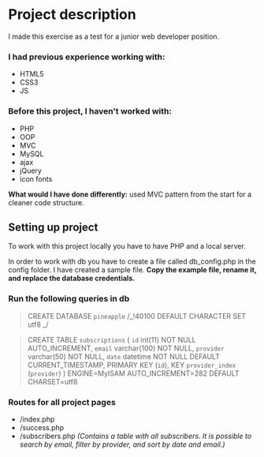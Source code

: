 # Project description

I made this exercise as a test for a junior web developer position.

### I had previous experience working with:

- HTML5
- CSS3
- JS

### Before this project, I haven't worked with:

- PHP
- OOP
- MVC
- MySQL
- ajax
- jQuery
- icon fonts

**What would I have done differently:** used MVC pattern from the start for a cleaner code structure.

## Setting up project

To work with this project locally you have to have PHP and a local server.

In order to work with db you have to create a file called db_config.php in the config folder. I have created a sample file. **Copy the example file, rename it, and replace the database credentials.**

### Run the following queries in db

> CREATE DATABASE `pineapple` /_!40100 DEFAULT CHARACTER SET utf8 _/

> CREATE TABLE `subscriptions` (
> `id` int(11) NOT NULL AUTO_INCREMENT,
> `email` varchar(100) NOT NULL,
> `provider` varchar(50) NOT NULL,
> `date` datetime NOT NULL DEFAULT CURRENT_TIMESTAMP,
> PRIMARY KEY (`id`),
> KEY `provider_index` (`provider`)
> ) ENGINE=MyISAM AUTO_INCREMENT=282 DEFAULT CHARSET=utf8

### Routes for all project pages

- /index.php
- /success.php
- /subscribers.php _(Contains a table with all subscribers. It is possible to search by email, filter by provider, and sort by date and email.)_

